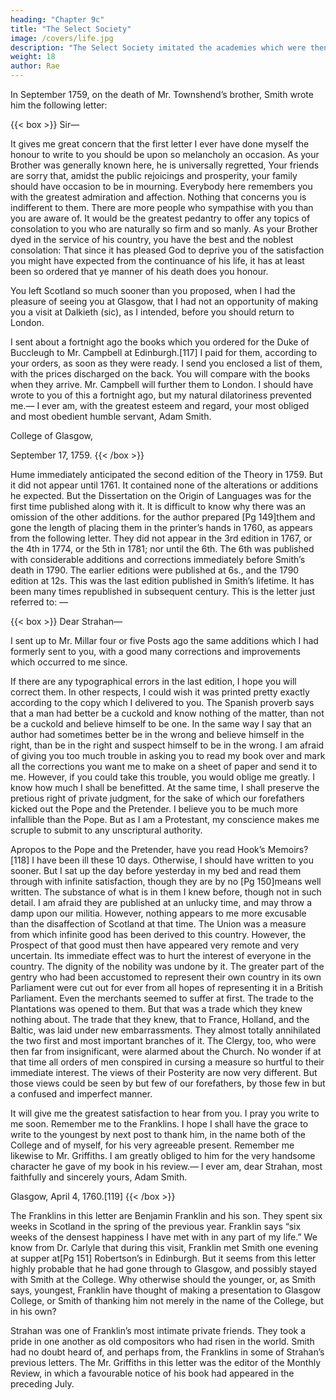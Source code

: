 ```yaml
---
heading: "Chapter 9c"
title: "The Select Society"
image: /covers/life.jpg
description: "The Select Society imitated the academies which were then common in the larger French towns"
weight: 18
author: Rae
---
```




In September 1759, on the death of Mr. Townshend’s brother, Smith wrote him the following letter: 


{{< box >}}
Sir—

It gives me great concern that the first letter I ever have done myself the honour to write to you should be upon so melancholy an occasion.
As your Brother was generally known here, he is universally regretted,
Your friends are sorry that, amidst the public rejoicings and prosperity, your family should have occasion to be in mourning.
Everybody here remembers you with the greatest admiration and affection.
Nothing that concerns you is indifferent to them.
There are more people who sympathise with you than you are aware of.
It would be the greatest pedantry to offer any topics of consolation to you who are naturally so firm and so manly.
As your Brother dyed in the service of his country, you have the best and the noblest consolation: 
That since it has pleased God to deprive you of the satisfaction you might have expected from the continuance of his life, it has at least been so ordered that ye manner of his death does you honour.
 

You left Scotland so much sooner than you proposed, when I had the pleasure of seeing you at Glasgow, that I had not an opportunity of making you a visit at Dalkieth (sic), as I intended, before you should return to London.
 

I sent about a fortnight ago the books which you ordered for the Duke of Buccleugh to Mr. Campbell at Edinburgh.[117]
I paid for them, according to your orders, as soon as they were ready.
I send you enclosed a list of them, with the prices discharged on the back.
You will compare with the books when they arrive.
Mr. Campbell will further them to London.
I should have wrote to you of this a fortnight ago, but my natural dilatoriness prevented me.—
I ever am, with the greatest esteem and regard, your most obliged and most obedient humble servant,
Adam Smith.

College of Glasgow,

September 17, 1759.
{{< /box >}}


Hume immediately anticipated the second edition of the Theory in 1759.
But it did not appear until 1761.
It contained none of the alterations or additions he expected.
But the Dissertation on the Origin of Languages was for the first time published along with it.
It is difficult to know why there was an omission of the other additions.
for the author prepared [Pg 149]them and gone the length of placing them in the printer’s hands in 1760, as appears from the following letter.
They did not appear in the 3rd edition in 1767, or the 4th in 1774, or the 5th in 1781; nor until the 6th.
The 6th was published with considerable additions and corrections immediately before Smith’s death in 1790.
The earlier editions were published at 6s., and the 1790 edition at 12s.
This was the last edition published in Smith’s lifetime.
It has been many times republished in subsequent century.
This is the letter just referred to: —
 


{{< box >}}
Dear Strahan—

I sent up to Mr. Millar four or five Posts ago the same additions which I had formerly sent to you, with a good many corrections and improvements which occurred to me since.

If there are any typographical errors in the last edition, I hope you will correct them.
In other respects, I could wish it was printed pretty exactly according to the copy which I delivered to you.
The Spanish proverb says that a man had better be a cuckold and know nothing of the matter, than not be a cuckold and believe himself to be one.
In the same way I say that an author had sometimes better be in the wrong and believe himself in the right, than be in the right and suspect himself to be in the wrong.
I am afraid of giving you too much trouble in asking you to read my book over and mark all the corrections you want me to make on a sheet of paper and send it to me.
However, if you could take this trouble, you would oblige me greatly.
I know how much I shall be benefitted.
At the same time, I shall preserve the pretious right of private judgment, for the sake of which our forefathers kicked out the Pope and the Pretender.
I believe you to be much more infallible than the Pope.
But as I am a Protestant, my conscience makes me scruple to submit to any unscriptural authority.
 

Apropos to the Pope and the Pretender, have you read Hook’s Memoirs?[118]
I have been ill these 10 days.
Otherwise, I should have written to you sooner.
But I sat up the day before yesterday in my bed and read them through with infinite satisfaction, though they are by no [Pg 150]means well written.
The substance of what is in them I knew before, though not in such detail.
I am afraid they are published at an unlucky time, and may throw a damp upon our militia.
However, nothing appears to me more excusable than the disaffection of Scotland at that time.
The Union was a measure from which infinite good has been derived to this country.
However, the Prospect of that good must then have appeared very remote and very uncertain.
Its immediate effect was to hurt the interest of everyone in the country.
The dignity of the nobility was undone by it.
The greater part of the gentry who had been accustomed to represent their own country in its own Parliament were cut out for ever from all hopes of representing it in a British Parliament.
Even the merchants seemed to suffer at first.
The trade to the Plantations was opened to them.
But that was a trade which they knew nothing about.
The trade that they knew, that to France, Holland, and the Baltic, was laid under new embarrassments.
They almost totally annihilated the two first and most important branches of it.
The Clergy, too, who were then far from insignificant, were alarmed about the Church.
No wonder if at that time all orders of men conspired in cursing a measure so hurtful to their immediate interest.
The views of their Posterity are now very different.
But those views could be seen by but few of our forefathers, by those few in but a confused and imperfect manner.
 

It will give me the greatest satisfaction to hear from you.
I pray you write to me soon.
Remember me to the Franklins.
I hope I shall have the grace to write to the youngest by next post to thank him, in the name both of the College and of myself, for his very agreeable present.
Remember me likewise to Mr. Griffiths.
I am greatly obliged to him for the very handsome character he gave of my book in his review.—
I ever am, dear Strahan, most faithfully and sincerely yours,
Adam Smith.

Glasgow,
April 4, 1760.[119]
{{< /box >}}

 

The Franklins in this letter are Benjamin Franklin and his son.
They spent six weeks in Scotland in the spring of the previous year.
Franklin says “six weeks of the densest happiness I have met with in any part of my life.”
We know from Dr. Carlyle that during this visit, Franklin met Smith one evening at supper at[Pg 151] Robertson’s in Edinburgh.
But it seems from this letter highly probable that he had gone through to Glasgow, and possibly stayed with Smith at the College.
Why otherwise should the younger, or, as Smith says, youngest, Franklin have thought of making a presentation to Glasgow College, or Smith of thanking him not merely in the name of the College, but in his own?

Strahan was one of Franklin’s most intimate private friends.
They took a pride in one another as old compositors who had risen in the world.
Smith had no doubt heard of, and perhaps from, the Franklins in some of Strahan’s previous letters.
The Mr. Griffiths in this letter was the editor of the Monthly Review, in which a favourable notice of his book had appeared in the preceding July.
 

